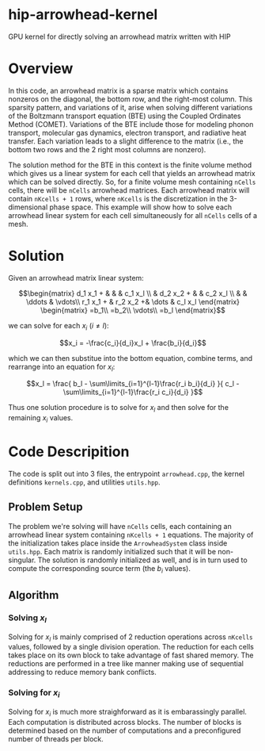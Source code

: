 # hip-arrowhead-kernel
GPU kernel for directly solving an arrowhead matrix written with HIP

# Overview
In this code, an arrowhead matrix is a sparse matrix which contains nonzeros on the diagonal, the bottom row, and the right-most column.  This sparsity pattern, and variations of it, arise when solving different variations of the Boltzmann transport equation (BTE) using the Coupled Ordinates Method (COMET).  Variations of the BTE include those for modeling phonon transport, molecular gas dynamics, electron transport, and radiative heat transfer.  Each variation leads to a slight difference to the matrix (i.e., the bottom two rows and the 2 right most columns are nonzero).

The solution method for the BTE in this context is the finite volume method which gives us a linear system for each cell that yields an arrowhead matrix which can be solved directly.  So, for a finite volume mesh containing `nCells` cells, there will be `nCells` arrowhead matrices.  Each arrowhead matrix will contain `nKcells + 1` rows, where `nKcells` is the discretization in the 3-dimensional phase space.  This example will show how to solve each arrowhead linear system for each cell simultaneously for all `nCells` cells of a mesh.

# Solution
Given an arrowhead matrix linear system:

$$\begin{matrix}
d_1 x_1 + &     &      &  c_1 x_l  \\
    & d_2 x_2 + &        & c_2 x_l  \\
    &     & \ddots & \vdots\\
r_1 x_1 + & r_2 x_2 +& \dots  & c_l x_l
\end{matrix}
\begin{matrix}
=b_1\\
=b_2\\
\vdots\\
=b_l
\end{matrix}$$

we can solve for each $x_i$ ($i\neq l$):

$$x_i = -\frac{c_i}{d_i}x_l + \frac{b_i}{d_i}$$

which we can then substitue into the bottom equation, combine terms, and rearrange into an equation for $x_l$:

$$x_l = \frac{
  b_l - \sum\limits_{i=1}^{l-1}\frac{r_i b_i}{d_i}
}{
  c_l - \sum\limits_{i=1}^{l-1}\frac{r_i c_i}{d_i}
}$$

Thus one solution procedure is to solve for $x_l$ and then solve for the remaining $x_i$ values.

# Code Descripition
The code is split out into 3 files, the entrypoint `arrowhead.cpp`, the kernel definitions `kernels.cpp`, and utilities `utils.hpp`.

## Problem Setup
The problem we're solving will have `nCells` cells, each containing an arrowhead linear system containing `nKcells + 1` equations.  The majority of the initialization takes place inside the `ArrowheadSystem` class inside `utils.hpp`.  Each matrix is randomly initialized such that it will be non-singular.  The solution is randomly initialized as well, and is in turn used to compute the corresponding source term (the $b_i$ values).

## Algorithm
### Solving $x_l$
Solving for $x_l$ is mainly comprised of 2 reduction operations across `nKcells` values, followed by a single division operation.  The reduction for each cells takes place on its own block to take advantage of fast shared memory.  The reductions are performed in a tree like manner making use of sequential addressing to reduce memory bank conflicts.
### Solving for $x_i$
Solving for $x_i$ is much more straighforward as it is embarassingly parallel.  Each computation is distributed across blocks.  The number of blocks is determined based on the number of computations and a preconfigured number of threads per block.